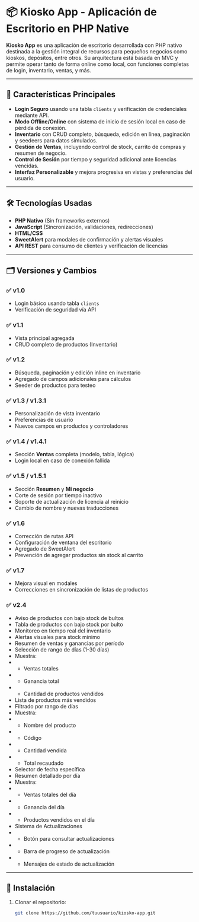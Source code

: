 # 📦 Kiosko App - Aplicación de Escritorio en PHP Native

**Kiosko App** es una aplicación de escritorio desarrollada con PHP nativo destinada a la gestión integral de recursos para pequeños negocios como kioskos, depósitos, entre otros. Su arquitectura está basada en MVC y permite operar tanto de forma online como local, con funciones completas de login, inventario, ventas, y más.

---

## 🧩 Características Principales

- **Login Seguro** usando una tabla `clients` y verificación de credenciales mediante API.
- **Modo Offline/Online** con sistema de inicio de sesión local en caso de pérdida de conexión.
- **Inventario** con CRUD completo, búsqueda, edición en línea, paginación y seedeers para datos simulados.
- **Gestión de Ventas**, incluyendo control de stock, carrito de compras y resumen de negocio.
- **Control de Sesión** por tiempo y seguridad adicional ante licencias vencidas.
- **Interfaz Personalizable** y mejora progresiva en vistas y preferencias del usuario.

---

## 🛠 Tecnologías Usadas

- **PHP Nativo** (Sin frameworks externos)
- **JavaScript** (Sincronización, validaciones, redirecciones)
- **HTML/CSS**
- **SweetAlert** para modales de confirmación y alertas visuales
- **API REST** para consumo de clientes y verificación de licencias

---

## 🗂 Versiones y Cambios

### ✅ v1.0
- Login básico usando tabla `clients`
- Verificación de seguridad vía API

### ✅ v1.1
- Vista principal agregada
- CRUD completo de productos (Inventario)

### ✅ v1.2
- Búsqueda, paginación y edición inline en inventario
- Agregado de campos adicionales para cálculos
- Seeder de productos para testeo

### ✅ v1.3 / v1.3.1
- Personalización de vista inventario
- Preferencias de usuario
- Nuevos campos en productos y controladores

### ✅ v1.4 / v1.4.1
- Sección **Ventas** completa (modelo, tabla, lógica)
- Login local en caso de conexión fallida

### ✅ v1.5 / v1.5.1
- Sección **Resumen** y **Mi negocio**
- Corte de sesión por tiempo inactivo
- Soporte de actualización de licencia al reinicio
- Cambio de nombre y nuevas traducciones

### ✅ v1.6
- Corrección de rutas API
- Configuración de ventana del escritorio
- Agregado de SweetAlert
- Prevención de agregar productos sin stock al carrito

### ✅ v1.7
- Mejora visual en modales
- Correcciones en sincronización de listas de productos

### ✅ v2.4
- Aviso de productos con bajo stock de bultos
- Tabla de productos con bajo stock por bulto
- Monitoreo en tiempo real del inventario
- Alertas visuales para stock mínimo
- Resumen de ventas y ganancias por período
- Selección de rango de días (1-30 días)
- Muestra:
- - Ventas totales
- - Ganancia total
- - Cantidad de productos vendidos
- Lista de productos más vendidos
- Filtrado por rango de días
- Muestra:
- - Nombre del producto
- - Código
- - Cantidad vendida
- - Total recaudado
- Selector de fecha específica
- Resumen detallado por día
- Muestra:
- - Ventas totales del día
- - Ganancia del día
- - Productos vendidos en el día
- Sistema de Actualizaciones
- - Botón para consultar actualizaciones
- - Barra de progreso de actualización
- - Mensajes de estado de actualización
---

## 📌 Instalación

1. Clonar el repositorio:
   ```bash
   git clone https://github.com/tuusuario/kiosko-app.git

